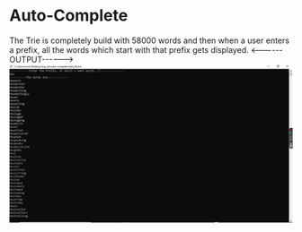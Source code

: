 # Auto-Complete
The Trie is completely build with 58000 words and then when a user enters a prefix, all the words which start with that prefix gets displayed.
<------OUTPUT------>
![](image/Output-AF.png)
